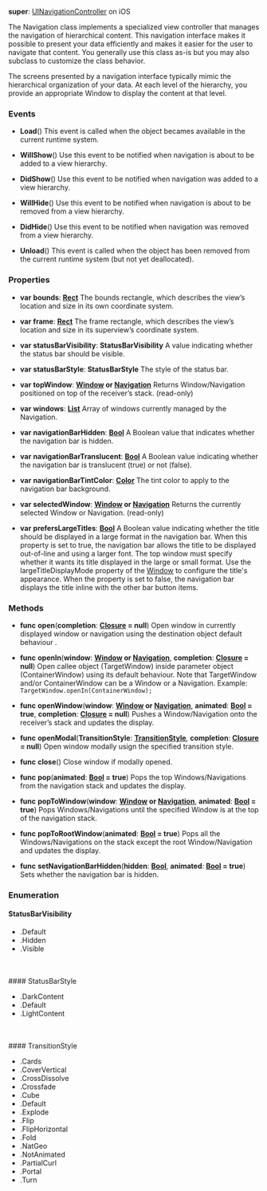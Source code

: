 **super**: [UINavigationController](UINavigationController.md) on iOS

The Navigation class implements a specialized view controller that manages the navigation of hierarchical content. This navigation interface makes it possible to present your data efficiently and makes it easier for the user to navigate that content. You generally use this class as-is but you may also subclass to customize the class behavior.

The screens presented by a navigation interface typically mimic the hierarchical organization of your data. At each level of the hierarchy, you provide an appropriate Window to display the content at that level.

### Events

* **Load**()
This event is called when the object becames available in the current runtime system.

* **WillShow**()
Use this event to be notified when navigation is about to be added to a view hierarchy.

* **DidShow**()
Use this event to be notified when navigation was added to a view hierarchy.

* **WillHide**()
Use this event to be notified when navigation is about to be removed from a view hierarchy.

* **DidHide**()
Use this event to be notified when navigation was removed from a view hierarchy.

* **Unload**()
This event is called when the object has been removed from the current runtime system (but not yet deallocated).



### Properties

* **var** **bounds**: **[Rect](rect.md)**
The bounds rectangle, which describes the view’s location and size in its own coordinate system.

* **var** **frame**: **[Rect](rect.md)**
The frame rectangle, which describes the view’s location and size in its superview’s coordinate system.

* **var** **statusBarVisibility**: **StatusBarVisibility**
A value indicating whether the status bar should be visible.

* **var** **statusBarStyle**: **StatusBarStyle**
The style of the status bar.

* **var** **topWindow**: **[Window](window.md) or [Navigation](navigation.md)**
Returns Window/Navigation positioned on top of the receiver’s stack. \(read-only\)

* **var** **windows**: **[List](../gravity/lists.md)**
Array of windows currently managed by the Navigation.

* **var** **navigationBarHidden**: **[Bool](../gravity/types.md)**
A Boolean value that indicates whether the navigation bar is hidden.

* **var** **navigationBarTranslucent**: **[Bool](../gravity/types.md)**
A Boolean value indicating whether the navigation bar is translucent (true) or not (false).

* **var** **navigationBarTintColor**: **[Color](color.md)**
The tint color to apply to the navigation bar background.

* **var** **selectedWindow**: **[Window](window.md) or [Navigation](navigation.md)**
Returns the currently selected Window or Navigation. \(read-only\)

* **var** **prefersLargeTitles**: **[Bool](../gravity/types.md)**
A Boolean value indicating whether the title should be displayed in a large format in the navigation bar. When this property is set to true, the navigation bar allows the title to be displayed out-of-line and using a larger font. The top window must specify whether it wants its title displayed in the large or small format. Use the largeTitleDisplayMode property of the <a href="Window.html">Window</a> to configure the title's appearance. When the property is set to false, the navigation bar displays the title inline with the other bar button items.



### Methods

* **func** **open**(**completion**: <strong>[Closure](../gravity/closures.md) = null</strong>)
Open window in currently displayed window or navigation using the destination object default behaviour .

* **func** **openIn**(**window**: <strong>[Window](window.md) or [Navigation](navigation.md)</strong>, **completion**: <strong>[Closure](../gravity/closures.md) = null</strong>)
Open callee object (TargetWindow) inside parameter object (ContainerWindow) using its default behaviour. Note that TargetWindow and/or ContainerWindow can be a Window or a Navigation. Example: <code class="swift">TargetWindow.openIn(ContainerWindow);</code>

* **func** **openWindow**(**window**: <strong>[Window](window.md) or [Navigation](navigation.md)</strong>, **animated**: <strong>[Bool](../gravity/types.md) = true</strong>, **completion**: <strong>[Closure](../gravity/closures.md) = null</strong>)
Pushes a Window/Navigation onto the receiver’s stack and updates the display.

* **func** **openModal**(**TransitionStyle**: <strong><a href="#_enum_TransitionStyle">TransitionStyle</a></strong>, **completion**: <strong>[Closure](../gravity/closures.md) = null</strong>)
Open window modally usign the specified transition style.

* **func** **close**()
Close window if modally opened.

* **func** **pop**(**animated**: <strong>[Bool](../gravity/types.md) = true</strong>)
Pops the top Windows/Navigations from the navigation stack and updates the display.

* **func** **popToWindow**(**window**: <strong>[Window](window.md) or [Navigation](navigation.md)</strong>, **animated**: <strong>[Bool](../gravity/types.md) = true</strong>)
Pops Windows/Navigations until the specified Window is at the top of the navigation stack.

* **func** **popToRootWindow**(**animated**: <strong>[Bool](../gravity/types.md) = true</strong>)
Pops all the Windows/Navigations on the stack except the root Window/Navigation and updates the display.

* **func** **setNavigationBarHidden**(**hidden**: <strong>[Bool](../gravity/types.md)</strong>, **animated**: <strong>[Bool](../gravity/types.md) = true</strong>)
Sets whether the navigation bar is hidden.





### Enumeration

#### StatusBarVisibility
 * .Default
 * .Hidden
 * .Visible

<br><br>#### StatusBarStyle
 * .DarkContent
 * .Default
 * .LightContent

<br><br>#### TransitionStyle
 * .Cards
 * .CoverVertical
 * .CrossDissolve
 * .Crossfade
 * .Cube
 * .Default
 * .Explode
 * .Flip
 * .FlipHorizontal
 * .Fold
 * .NatGeo
 * .NotAnimated
 * .PartialCurl
 * .Portal
 * .Turn

<br><br>

